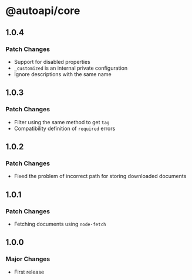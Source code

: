 # @autoapi/core

## 1.0.4

### Patch Changes

- Support for disabled properties
- `_customized` is an internal private configuration
- Ignore descriptions with the same name

## 1.0.3

### Patch Changes

- Filter using the same method to get `tag`
- Compatibility definition of `required` errors

## 1.0.2

### Patch Changes

- Fixed the problem of incorrect path for storing downloaded documents

## 1.0.1

### Patch Changes

- Fetching documents using `node-fetch`

## 1.0.0

### Major Changes

- First release
